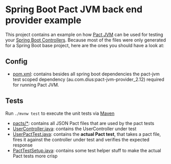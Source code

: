 # Spring Boot Pact JVM back end provider example

This project contains an example on how [Pact JVM](https://github.com/DiUS/pact-jvm) can be used for testing your [Spring Boot Controllers](https://spring.io/guides/gs/serving-web-content/). Because most of the files were only generated for a Spring Boot base project, here are the ones you should have a look at: 

## Config
* [pom.xml](pom.xml): contains besides all spring boot dependencies the pact-jvm test scoped dependency (au.com.dius:pact-jvm-provider_2.12) required for running Pact JVM.

## Tests
Run `./mvnw test` to execute the unit tests via [Maven](https://maven.apache.org/)
* [pacts/*](pacts/): contains all JSON Pact files that are used by the pact tests
* [UserController.java](src/main/java/de/codecentric/cdc/demo/user/UserController.java): contains the UserController under test
* [UserPactTest.java](src/test/java/de/codecentric/cdc/demo/user/UserPactTest.java): contains the **actual Pact test**, that takes a pact file, fires it against the controller under test and verifies the expected response
* [PactTestSetup.java](src/test/java/de/codecentric/cdc/demo/PactTestSetup.java): contains some test helper stuff to make the actual Pact tests more crisp

